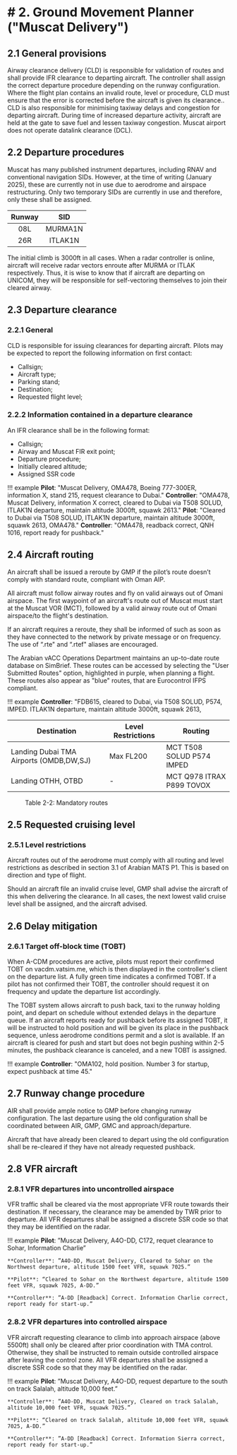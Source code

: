 #  # 2. Ground Movement Planner ("Muscat Delivery")
## 2.1 General provisions
Airway clearance delivery (CLD) is responsible for validation of routes and shall provide IFR clearance to departing aircraft. The controller shall assign the correct departure procedure depending on the runway configuration. 
Where the flight plan contains an invalid route, level or procedure, CLD must ensure that the error is corrected before the aircraft is given its clearance..
CLD is also responsible for minimising taxiway delays and congestion for departing aircraft. During time of increased departure activity, aircraft are held at the gate to save fuel and lessen taxiway congestion.
Muscat airport does not operate datalink clearance (DCL).

## 2.2 Departure procedures
Muscat has many published instrument departures, including RNAV and conventional navigation SIDs. However, at the time of writing (January 2025), these are currently not in use due to aerodrome and airspace restructuring. Only two temporary SIDs are currently in use and therefore, only these shall be assigned.

| Runway | SID     |
|:------:|:-------:|
| 08L    | MURMA1N |
| 26R    | ITLAK1N |

The initial climb is 3000ft in all cases. When a radar controller is online, aircraft will receive radar vectors enroute after MURMA or ITLAK respectively. Thus, it is wise to know that if aircraft are departing on UNICOM, they will be responsible for self-vectoring themselves to join their cleared airway. 

## 2.3 Departure clearance
### 2.2.1 General
CLD is responsible for issuing clearances for departing aircraft. Pilots may be expected to report the following information on first contact:
- Callsign;
- Aircraft type;
- Parking stand;
- Destination;
- Requested flight level;

### 2.2.2 Information contained in a departure clearance
An IFR clearance shall be in the following format:
- Callsign;
- Airway and Muscat FIR exit point;
- Departure procedure;
- Initially cleared altitude;
- Assigned SSR code

!!! example
    **Pilot**: "Muscat Delivery, OMA478, Boeing 777-300ER, information X, stand 215, request clearance to Dubai."
    **Controller**: "OMA478, Muscat Delivery, information X correct, cleared to Dubai via T508 SOLUD, ITLAK1N departure, maintain altitude 3000ft, squawk 2613."
    **Pilot**: "Cleared to Dubai via T508 SOLUD, ITLAK1N departure, maintain altitude 3000ft, squawk 2613, OMA478."
    **Controller**: "OMA478, readback correct, QNH 1016, report ready for pushback."

## 2.4 Aircraft routing
An aircraft shall be issued a reroute by GMP if the pilot’s route doesn’t comply with standard route, compliant with Oman AIP.

All aircraft must follow airway routes and fly on valid airways out of Omani airspace. The first waypoint of an aircraft's route out of Muscat must start at the Muscat VOR (MCT), followed by a valid airway route out of Omani airspace/to the flight's destination. 

If an aircraft requires a reroute, they shall be informed of such as soon as they have connected to the network by private message or on frequency. The use of “.rte" and “.rtef" aliases are encouraged.

The Arabian vACC Operations Department maintains an up-to-date route database on SimBrief. These routes can be accessed by selecting the "User Submitted Routes" option, highlighted in purple, when planning a flight. These routes also appear as "blue" routes, that are Eurocontrol IFPS compliant. 


!!! example
    **Controller**: "FDB615, cleared to Dubai, via T508 SOLUD, P574, IMPED. ITLAK1N departure, maintain altitude 3000ft, squawk 2613,

<table><thead>
  <tr>
    <th>Destination</th>
    <th>Level Restrictions</th>
    <th>Routing</th>
  </tr></thead>
<tbody>
  <tr>
    <td>Landing Dubai TMA Airports (OMDB,DW,SJ)</td>
    <td>Max FL200</td>
    <td>MCT T508 SOLUD P574 IMPED</td>
  </tr>
    <tr>
    <td>Landing OTHH, OTBD</td>
    <td>-</td>
    <td>MCT Q978 ITRAX P899 TOVOX</td>
  </tr>
</tbody></table>
<figure markdown>
  <figcaption>Table 2-2: Mandatory routes</figcaption>
</figure>

## 2.5 Requested cruising level
### 2.5.1 Level restrictions
Aircraft routes out of the aerodrome must comply with all routing and level restrictions as described in section 3.1 of Arabian MATS P1. This is based on direction and type of flight.

Should an aircraft file an invalid cruise level, GMP shall advise the aircraft of this when delivering the clearance. In all cases, the next lowest valid cruise level shall be assigned, and the aircraft advised.
## 2.6 Delay mitigation
### 2.6.1 Target off-block time (TOBT)
When A-CDM procedures are active, pilots must report their confirmed TOBT on vacdm.vatsim.me, which is then displayed in the controller's client on the departure list. A fully green time indicates a confirmed TOBT. If a pilot has not confirmed their TOBT, the controller should request it on frequency and update the departure list accordingly.

The TOBT system allows aircraft to push back, taxi to the runway holding point, and depart on schedule without extended delays in the departure queue. If an aircraft reports ready for pushback before its assigned TOBT, it will be instructed to hold position and will be given its place in the pushback sequence, unless aerodrome conditions permit and a slot is available. If an aircraft is cleared for push and start but does not begin pushing within 2-5 minutes, the pushback clearance is canceled, and a new TOBT is assigned.

!!! example
    **Controller**: "OMA102, hold position. Number 3 for startup, expect pushback at time 45."

## 2.7 Runway change procedure
AIR shall provide ample notice to GMP before changing runway configuration. The last departure using the old configuration shall be coordinated between AIR, GMP, GMC and approach/departure.

Aircraft that have already been cleared to depart using the old configuration shall be re-cleared if they have not already requested pushback.

## 2.8 VFR aircraft


### 2.8.1 VFR departures into uncontrolled airspace
VFR traffic shall be cleared via the most appropriate VFR route towards their destination. If
necessary, the clearance may be amended by TWR prior to departure.
All VFR departures shall be assigned a discrete SSR code so that they may be identified on the radar.

!!! example 
    **Pilot**: ”Muscat Delivery, A4O-DD, C172, requet clearance to Sohar, Information Charlie”
    
    **Controller**: ”A4O-DD, Muscat Delivery, Cleared to Sohar on the Northwest departure, altitude 1500 feet VFR, squawk 7025.”

    **Pilot**: “Cleared to Sohar on the Northwest departure, altitude 1500 feet VFR, squawk 7025, A-DD.”
    
    **Controller**: ”A-DD [Readback] Correct. Information Charlie correct, report ready for start-up.”
    
### 2.8.2 VFR departures into controlled airspace
VFR aircraft requesting clearance to climb into approach airspace (above 5500ft) shall only be
cleared after prior coordination with TMA control. Otherwise, they shall be instructed to remain
outside controlled airspace after leaving the control zone.
All VFR departures shall be assigned a discrete SSR code so that they may be identified on the radar.

!!! example 
    **Pilot**: ”Muscat Delivery, A4O-DD, request departure to the south on track Salalah, altitude 10,000 feet.”
    
    **Controller**: ”A4O-DD, Muscat Delivery, Cleared on track Salalah, altitude 10,000 feet VFR, squawk 7025.”

    **Pilot**: “Cleared on track Salalah, altitude 10,000 feet VFR, squawk 7025, A-DD.”
    
    **Controller**: ”A-DD [Readback] Correct. Information Sierra correct, report ready for start-up.”








